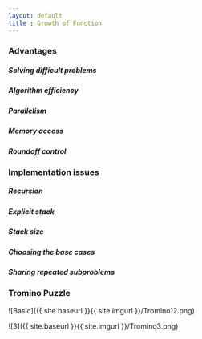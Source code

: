 ```yaml
---
layout: default
title : Growth of Function
---
```


### Advantages
##### Solving difficult problems
##### Algorithm efficiency
##### Parallelism
##### Memory access
##### Roundoff control

### Implementation issues
##### Recursion
##### Explicit stack
##### Stack size
##### Choosing the base cases
##### Sharing repeated subproblems

### Tromino Puzzle
![Basic]({{ site.baseurl }}{{ site.imgurl }}/Tromino12.png)

![3]({{ site.baseurl }}{{ site.imgurl }}/Tromino3.png)
